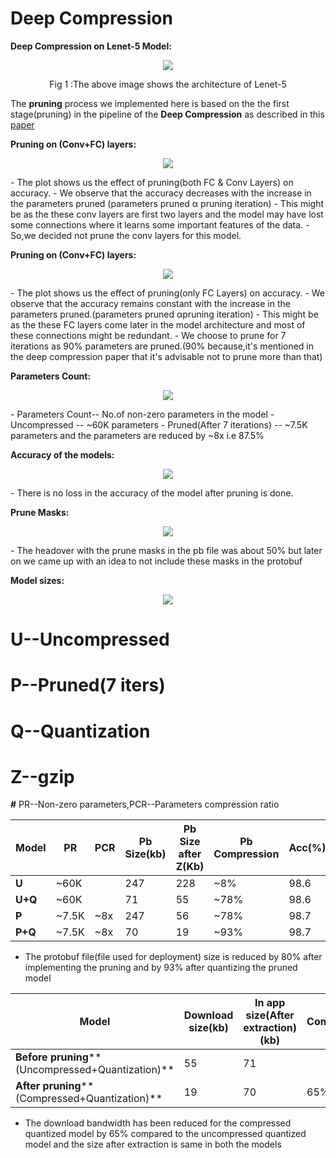 # Deep Compression
**Deep Compression on Lenet-5 Model:**

<p align="center"> 
<img src="https://github.com/satti007/Caffe-DeepCompression/blob/master/Deep_Compresssion/Plots/net.png">
</p>
<p align="center"> 
Fig 1 :The above image shows the architecture of Lenet-5
</p>

The **pruning** process we implemented here is based on the the first stage(pruning) in the pipeline of the **Deep Compression** as described in this [paper](https://arxiv.org/pdf/1510.00149.pdf)

**Pruning on (Conv+FC) layers:**
<p align="center"> 
<img src="https://github.com/satti007/Caffe-DeepCompression/blob/master/Deep_Compresssion/Plots/1.png">
</p>
- The plot shows us the effect of pruning(both FC &amp; Conv Layers) on accuracy.
- We observe that the accuracy decreases with the increase in the parameters pruned (parameters pruned α pruning iteration)
- This might be as the these conv layers are first two layers and the model may have lost some connections where it learns some important features of the data.
- So,we decided not prune the conv layers for this model.

**Pruning on (Conv+FC) layers:**
<p align="center"> 
<img src="https://github.com/satti007/Caffe-DeepCompression/blob/master/Deep_Compresssion/Plots/2.png">
</p>
- The plot shows us the effect of pruning(only FC Layers) on accuracy.
- We observe that the accuracy remains constant with the increase in the parameters pruned.(parameters pruned  αpruning iteration)
-  This might be as the these FC layers come later in the model architecture and most of these connections might be redundant.
- We choose to prune for 7 iterations as 90% parameters are pruned.(90% because,it&#39;s mentioned in the deep compression paper that it&#39;s advisable not to prune more than that)

**Parameters Count:**
<p align="center"> 
<img src="https://github.com/satti007/Caffe-DeepCompression/blob/master/Deep_Compresssion/Plots/3.png">
</p>
- Parameters Count-- No.of non-zero parameters in the model
- Uncompressed -- ~60K parameters
- Pruned(After 7 iterations) -- ~7.5K parameters and the parameters are reduced by ~8x i.e 87.5%

**Accuracy of the models:**
<p align="center"> 
<img src="https://github.com/satti007/Caffe-DeepCompression/blob/master/Deep_Compresssion/Plots/4.png">
</p>
- There is no loss in the accuracy of the model after pruning is done.

**Prune Masks:**
<p align="center"> 
<img src="https://github.com/satti007/Caffe-DeepCompression/blob/master/Deep_Compresssion/Plots/5.png">
</p>
- The headover with the prune masks in the pb file was about 50% but later on we came up with an idea to not include these masks in the protobuf

**Model sizes:**
<p align="center"> 
<img src="https://github.com/satti007/Caffe-DeepCompression/blob/master/Deep_Compresssion/Plots/6.png">
</p>

# U--Uncompressed
# P--Pruned(7 iters)
# Q--Quantization
# Z--gzip

**#** PR--Non-zero parameters,PCR--Parameters compression ratio

| **Model** | **PR** | **PCR** | **Pb Size(kb)** | **Pb Size after Z(Kb)** | **Pb Compression** | **Acc(%)** |
| --- | --- | --- | --- | --- | --- | --- |
| **U** | ~60K |   | 247 | 228 | ~8% | 98.6 |
| **U+Q** | ~60K |   | 71 | 55 | ~78% | 98.6 |
| **P** | ~7.5K | ~8x | 247 | 56 | ~78% | 98.7 |
| **P+Q** | ~7.5K | ~8x | 70 | 19 | ~93% | 98.7 |

- The protobuf file(file used for deployment) size is reduced by 80% after implementing the pruning and by 93% after quantizing the pruned model

| **Model** | **Download size(kb)** | **In app size(After extraction)(kb)** | **Compression** |
| --- | --- | --- | --- |
| **Before pruning**** (Uncompressed+Quantization)** | 55 | 71 |   |
| **After pruning**** (Compressed+Quantization)** | 19 | 70 | 65% |

- The download bandwidth has been reduced for the compressed quantized model by 65% compared to the uncompressed quantized model and the size after extraction is same in both the models
